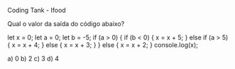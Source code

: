 Coding Tank - Ifood

Qual o valor da saída do código abaixo?

let x = 0;
let a = 0;
let b = -5;
if (a > 0) {
    if (b < 0) {
        x = x + 5;
    } else if (a > 5) {
        x = x + 4;
    } else {
        x = x + 3;
    }
} else {
    x = x + 2;
}
console.log(x);

a) 0
b) 2
c) 3
d) 4